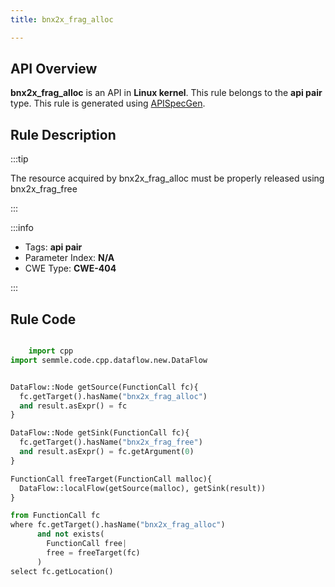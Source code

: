 ```yaml
---
title: bnx2x_frag_alloc

---
```



## API Overview
**bnx2x_frag_alloc** is an API in **Linux kernel**. This rule belongs to the **api pair** type. This rule is generated using [APISpecGen](../../tools/APISpecGen).
## Rule Description

:::tip

The resource acquired by bnx2x_frag_alloc must be properly released using bnx2x_frag_free

:::

:::info

- Tags: **api pair**
- Parameter Index: **N/A**
- CWE Type: **CWE-404**

:::

## Rule Code
```python

    import cpp
import semmle.code.cpp.dataflow.new.DataFlow


DataFlow::Node getSource(FunctionCall fc){
  fc.getTarget().hasName("bnx2x_frag_alloc")
  and result.asExpr() = fc
}

DataFlow::Node getSink(FunctionCall fc){
  fc.getTarget().hasName("bnx2x_frag_free")
  and result.asExpr() = fc.getArgument(0)
}

FunctionCall freeTarget(FunctionCall malloc){
  DataFlow::localFlow(getSource(malloc), getSink(result))
}

from FunctionCall fc
where fc.getTarget().hasName("bnx2x_frag_alloc")
      and not exists(
        FunctionCall free| 
        free = freeTarget(fc)
      )
select fc.getLocation()

    
```